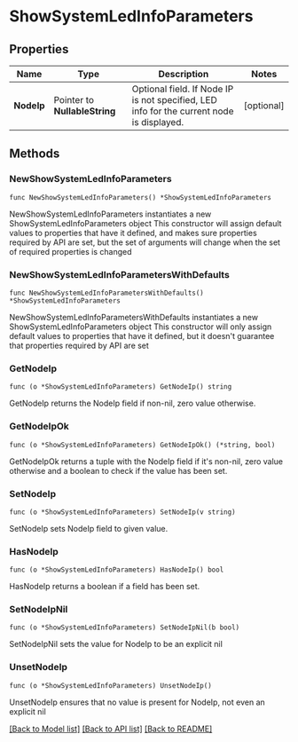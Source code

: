 # ShowSystemLedInfoParameters

## Properties

Name | Type | Description | Notes
------------ | ------------- | ------------- | -------------
**NodeIp** | Pointer to **NullableString** | Optional field. If Node IP is not specified, LED info for the current node is displayed. | [optional] 

## Methods

### NewShowSystemLedInfoParameters

`func NewShowSystemLedInfoParameters() *ShowSystemLedInfoParameters`

NewShowSystemLedInfoParameters instantiates a new ShowSystemLedInfoParameters object
This constructor will assign default values to properties that have it defined,
and makes sure properties required by API are set, but the set of arguments
will change when the set of required properties is changed

### NewShowSystemLedInfoParametersWithDefaults

`func NewShowSystemLedInfoParametersWithDefaults() *ShowSystemLedInfoParameters`

NewShowSystemLedInfoParametersWithDefaults instantiates a new ShowSystemLedInfoParameters object
This constructor will only assign default values to properties that have it defined,
but it doesn't guarantee that properties required by API are set

### GetNodeIp

`func (o *ShowSystemLedInfoParameters) GetNodeIp() string`

GetNodeIp returns the NodeIp field if non-nil, zero value otherwise.

### GetNodeIpOk

`func (o *ShowSystemLedInfoParameters) GetNodeIpOk() (*string, bool)`

GetNodeIpOk returns a tuple with the NodeIp field if it's non-nil, zero value otherwise
and a boolean to check if the value has been set.

### SetNodeIp

`func (o *ShowSystemLedInfoParameters) SetNodeIp(v string)`

SetNodeIp sets NodeIp field to given value.

### HasNodeIp

`func (o *ShowSystemLedInfoParameters) HasNodeIp() bool`

HasNodeIp returns a boolean if a field has been set.

### SetNodeIpNil

`func (o *ShowSystemLedInfoParameters) SetNodeIpNil(b bool)`

 SetNodeIpNil sets the value for NodeIp to be an explicit nil

### UnsetNodeIp
`func (o *ShowSystemLedInfoParameters) UnsetNodeIp()`

UnsetNodeIp ensures that no value is present for NodeIp, not even an explicit nil

[[Back to Model list]](../README.md#documentation-for-models) [[Back to API list]](../README.md#documentation-for-api-endpoints) [[Back to README]](../README.md)


